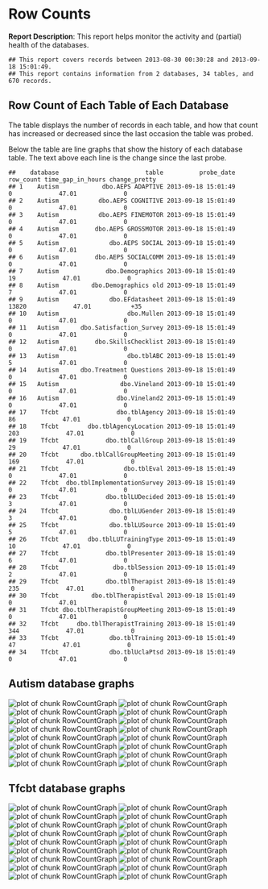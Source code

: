<!-- Specify the report's official name, goal & description. -->
# Row Counts
**Report Description**: This report helps monitor the activity and (partial) health of the databases.



<!-- Point knitr to the underlying code file so it knows where to look for the chunks. -->



<!-- Load the packages.  Suppress the output when loading packages. --> 



<!-- Load any Global Functions declared in the R file.  Suppress the output. --> 



<!-- Declare any global functions specific to a Rmd output.  Suppress the output. --> 


<!-- Load the dataset.   -->


<!-- Tweak the dataset.   -->




```
## This report covers records between 2013-08-30 00:30:28 and 2013-09-18 15:01:49.
## This report contains information from 2 databases, 34 tables, and 670 records.
```


## Row Count of Each Table of Each Database
The table displays the number of records in each table, and how that count has increased or decreased since the last occasion the table was probed.

Below the table are line graphs that show the history of each database table.  The text above each line is the change since the last probe.


```
##    database                        table          probe_date row_count time_gap_in_hours change_pretty
## 1    Autism            dbo.AEPS ADAPTIVE 2013-09-18 15:01:49         0             47.01             0
## 2    Autism           dbo.AEPS COGNITIVE 2013-09-18 15:01:49         0             47.01             0
## 3    Autism           dbo.AEPS FINEMOTOR 2013-09-18 15:01:49         0             47.01             0
## 4    Autism          dbo.AEPS GROSSMOTOR 2013-09-18 15:01:49         0             47.01             0
## 5    Autism              dbo.AEPS SOCIAL 2013-09-18 15:01:49         0             47.01             0
## 6    Autism          dbo.AEPS SOCIALCOMM 2013-09-18 15:01:49         0             47.01             0
## 7    Autism             dbo.Demographics 2013-09-18 15:01:49        19             47.01             0
## 8    Autism         dbo.Demographics old 2013-09-18 15:01:49         7             47.01             0
## 9    Autism              dbo.EFdatasheet 2013-09-18 15:01:49     13820             47.01           +35
## 10   Autism                   dbo.Mullen 2013-09-18 15:01:49         0             47.01             0
## 11   Autism      dbo.Satisfaction_Survey 2013-09-18 15:01:49         0             47.01             0
## 12   Autism          dbo.SkillsChecklist 2013-09-18 15:01:49         0             47.01             0
## 13   Autism                   dbo.tblABC 2013-09-18 15:01:49         5             47.01             0
## 14   Autism      dbo.Treatment Questions 2013-09-18 15:01:49         0             47.01             0
## 15   Autism                 dbo.Vineland 2013-09-18 15:01:49         0             47.01             0
## 16   Autism                dbo.Vineland2 2013-09-18 15:01:49         0             47.01             0
## 17    Tfcbt                dbo.tblAgency 2013-09-18 15:01:49        86             47.01             0
## 18    Tfcbt        dbo.tblAgencyLocation 2013-09-18 15:01:49       203             47.01             0
## 19    Tfcbt             dbo.tblCallGroup 2013-09-18 15:01:49        29             47.01             0
## 20    Tfcbt      dbo.tblCallGroupMeeting 2013-09-18 15:01:49       169             47.01             0
## 21    Tfcbt                  dbo.tblEval 2013-09-18 15:01:49         0             47.01             0
## 22    Tfcbt  dbo.tblImplementationSurvey 2013-09-18 15:01:49         0             47.01             0
## 23    Tfcbt             dbo.tblLUDecided 2013-09-18 15:01:49         3             47.01             0
## 24    Tfcbt              dbo.tblLUGender 2013-09-18 15:01:49         3             47.01             0
## 25    Tfcbt              dbo.tblLUSource 2013-09-18 15:01:49         5             47.01             0
## 26    Tfcbt        dbo.tblLUTrainingType 2013-09-18 15:01:49        10             47.01             0
## 27    Tfcbt             dbo.tblPresenter 2013-09-18 15:01:49         6             47.01             0
## 28    Tfcbt               dbo.tblSession 2013-09-18 15:01:49         2             47.01             0
## 29    Tfcbt             dbo.tblTherapist 2013-09-18 15:01:49       235             47.01             0
## 30    Tfcbt         dbo.tblTherapistEval 2013-09-18 15:01:49         0             47.01             0
## 31    Tfcbt dbo.tblTherapistGroupMeeting 2013-09-18 15:01:49         0             47.01             0
## 32    Tfcbt     dbo.tblTherapistTraining 2013-09-18 15:01:49       344             47.01             0
## 33    Tfcbt              dbo.tblTraining 2013-09-18 15:01:49        47             47.01             0
## 34    Tfcbt              dbo.tblUclaPtsd 2013-09-18 15:01:49         0             47.01             0
```



## Autism  database graphs
![plot of chunk RowCountGraph](FigureRmd/RowCountGraph1.png) ![plot of chunk RowCountGraph](FigureRmd/RowCountGraph2.png) ![plot of chunk RowCountGraph](FigureRmd/RowCountGraph3.png) ![plot of chunk RowCountGraph](FigureRmd/RowCountGraph4.png) ![plot of chunk RowCountGraph](FigureRmd/RowCountGraph5.png) ![plot of chunk RowCountGraph](FigureRmd/RowCountGraph6.png) ![plot of chunk RowCountGraph](FigureRmd/RowCountGraph7.png) ![plot of chunk RowCountGraph](FigureRmd/RowCountGraph8.png) ![plot of chunk RowCountGraph](FigureRmd/RowCountGraph9.png) ![plot of chunk RowCountGraph](FigureRmd/RowCountGraph10.png) ![plot of chunk RowCountGraph](FigureRmd/RowCountGraph11.png) ![plot of chunk RowCountGraph](FigureRmd/RowCountGraph12.png) ![plot of chunk RowCountGraph](FigureRmd/RowCountGraph13.png) ![plot of chunk RowCountGraph](FigureRmd/RowCountGraph14.png) ![plot of chunk RowCountGraph](FigureRmd/RowCountGraph15.png) ![plot of chunk RowCountGraph](FigureRmd/RowCountGraph16.png) 
## Tfcbt  database graphs
![plot of chunk RowCountGraph](FigureRmd/RowCountGraph17.png) ![plot of chunk RowCountGraph](FigureRmd/RowCountGraph18.png) ![plot of chunk RowCountGraph](FigureRmd/RowCountGraph19.png) ![plot of chunk RowCountGraph](FigureRmd/RowCountGraph20.png) ![plot of chunk RowCountGraph](FigureRmd/RowCountGraph21.png) ![plot of chunk RowCountGraph](FigureRmd/RowCountGraph22.png) ![plot of chunk RowCountGraph](FigureRmd/RowCountGraph23.png) ![plot of chunk RowCountGraph](FigureRmd/RowCountGraph24.png) ![plot of chunk RowCountGraph](FigureRmd/RowCountGraph25.png) ![plot of chunk RowCountGraph](FigureRmd/RowCountGraph26.png) ![plot of chunk RowCountGraph](FigureRmd/RowCountGraph27.png) ![plot of chunk RowCountGraph](FigureRmd/RowCountGraph28.png) ![plot of chunk RowCountGraph](FigureRmd/RowCountGraph29.png) ![plot of chunk RowCountGraph](FigureRmd/RowCountGraph30.png) ![plot of chunk RowCountGraph](FigureRmd/RowCountGraph31.png) ![plot of chunk RowCountGraph](FigureRmd/RowCountGraph32.png) ![plot of chunk RowCountGraph](FigureRmd/RowCountGraph33.png) ![plot of chunk RowCountGraph](FigureRmd/RowCountGraph34.png) 

